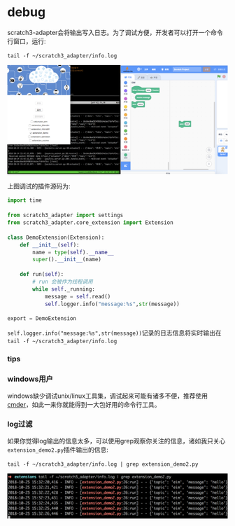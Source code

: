 # debug
scratch3-adapter会将输出写入日志。为了调试方便，开发者可以打开一个命令行窗口，运行:

`tail -f ~/scratch3_adapter/info.log`

<img  src="../../img/debug_adapter.png"/>

上图调试的插件源码为:


```python
import time

from scratch3_adapter import settings
from scratch3_adapter.core_extension import Extension

class DemoExtension(Extension):
    def __init__(self):
        name = type(self).__name__
        super().__init__(name)

    def run(self):
        # run 会被作为线程调用
        while self._running:
            message = self.read()
            self.logger.info("message:%s",str(message))

export = DemoExtension
```

`self.logger.info("message:%s",str(message))`记录的日志信息将实时输出在`tail -f ~/scratch3_adapter/info.log`


### tips

### windows用户
windows缺少调试unix/linux工具集，调试起来可能有诸多不便，推荐使用[cmder](https://github.com/cmderdev/cmder)，如此一来你就能得到一大包好用的命令行工具。

### log过滤
如果你觉得log输出的信息太多，可以使用grep观察你关注的信息，诸如我只关心`extension_demo2.py`插件输出的信息:

`tail -f ~/scratch3_adapter/info.log | grep extension_demo2.py`


<img  src="../../img/debug_grep.png"/>

